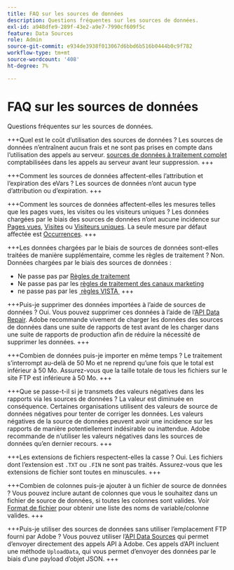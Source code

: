 ```yaml
---
title: FAQ sur les sources de données
description: Questions fréquentes sur les sources de données.
exl-id: a948dfe9-289f-43e2-a9e7-7990cf609f5c
feature: Data Sources
role: Admin
source-git-commit: e934de3938f013067d6bbd6b516b0444b0c9f782
workflow-type: tm+mt
source-wordcount: '408'
ht-degree: 7%

---
```


# FAQ sur les sources de données

Questions fréquentes sur les sources de données.

+++Quel est le coût d’utilisation des sources de données ?
Les sources de données n’entraînent aucun frais et ne sont pas prises en compte dans l’utilisation des appels au serveur. [sources de données à traitement complet](full-processing-eol.md) comptabilisées dans les appels au serveur avant leur suppression.
+++

+++Comment les sources de données affectent-elles l’attribution et l’expiration des eVars ?
Les sources de données n’ont aucun type d’attribution ou d’expiration.
+++

+++Comment les sources de données affectent-elles les mesures telles que les pages vues, les visites ou les visiteurs uniques ?
Les données chargées par le biais des sources de données n’ont aucune incidence sur [Pages vues](/help/components/metrics/page-views.md), [Visites](/help/components/metrics/visits.md) ou [Visiteurs uniques](/help/components/metrics/unique-visitors.md). La seule mesure par défaut affectée est [Occurrences](/help/components/metrics/occurrences.md).
+++

+++Les données chargées par le biais de sources de données sont-elles traitées de manière supplémentaire, comme les règles de traitement ?
Non. Données chargées par le biais des sources de données :

* Ne passe pas par [Règles de traitement](/help/admin/tools/manage-rs/edit-settings/general/processing-rules/pr-overview.md)
* Ne passe pas par les [règles de traitement des canaux marketing](/help/admin/tools/manage-rs/edit-settings/marketing-channels/mc-proc-rules.md)
* ne passe pas par les [&#x200B; règles VISTA &#x200B;](/help/technotes/vista.md)
+++

+++Puis-je supprimer des données importées à l’aide de sources de données ?
Oui. Vous pouvez supprimer ces données à l’aide de l’[API Data Repair](https://developer.adobe.com/analytics-apis/docs/2.0/guides/endpoints/data-repair/?lang=fr). Adobe recommande vivement de charger les données des sources de données dans une suite de rapports de test avant de les charger dans une suite de rapports de production afin de réduire la nécessité de supprimer les données.
+++

+++Combien de données puis-je importer en même temps ? 
Le traitement s’interrompt au-delà de 50 Mo et ne reprend qu’une fois que le total est inférieur à 50 Mo. Assurez-vous que la taille totale de tous les fichiers sur le site FTP est inférieure à 50 Mo.
+++

+++Que se passe-t-il si je transmets des valeurs négatives dans les rapports via les sources de données ?
La valeur est diminuée en conséquence. Certaines organisations utilisent des valeurs de source de données négatives pour tenter de corriger les données. Les valeurs négatives de la source de données peuvent avoir une incidence sur les rapports de manière potentiellement indésirable ou inattendue. Adobe recommande de n’utiliser les valeurs négatives dans les sources de données qu’en dernier recours.
+++

+++Les extensions de fichiers respectent-elles la casse ?
Oui. Les fichiers dont l’extension est `.TXT` ou `.FIN` ne sont pas traités. Assurez-vous que les extensions de fichier sont toutes en minuscules.
+++

+++Combien de colonnes puis-je ajouter à un fichier de source de données ?
Vous pouvez inclure autant de colonnes que vous le souhaitez dans un fichier de source de données, si toutes les colonnes sont valides. Voir [Format de fichier](file-format.md) pour obtenir une liste des noms de variable/colonne valides.
+++

+++Puis-je utiliser des sources de données sans utiliser l’emplacement FTP fourni par Adobe ?
Vous pouvez utiliser l’[API Data Sources](https://developer.adobe.com/analytics-apis/docs/1.4/guides/data-sources/) qui permet d’envoyer directement des appels API à Adobe. Ces appels d’API incluent une méthode `UploadData`, qui vous permet d’envoyer des données par le biais d’une payload d’objet JSON.
+++
